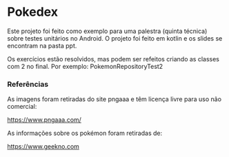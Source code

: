 # Pokedex

Este projeto foi feito como exemplo para uma palestra (quinta técnica) sobre testes unitários no Android. O projeto foi feito em kotlin e os slides se encontram na pasta ppt.

Os exercícios estão resolvidos, mas podem ser refeitos criando as classes com 2 no final. Por exemplo: PokemonRepositoryTest2


### Referências
As imagens foram retiradas do site pngaaa e têm licença livre para uso não comercial:

https://www.pngaaa.com/

As informações sobre os pokémon foram retiradas de:

https://www.geekno.com